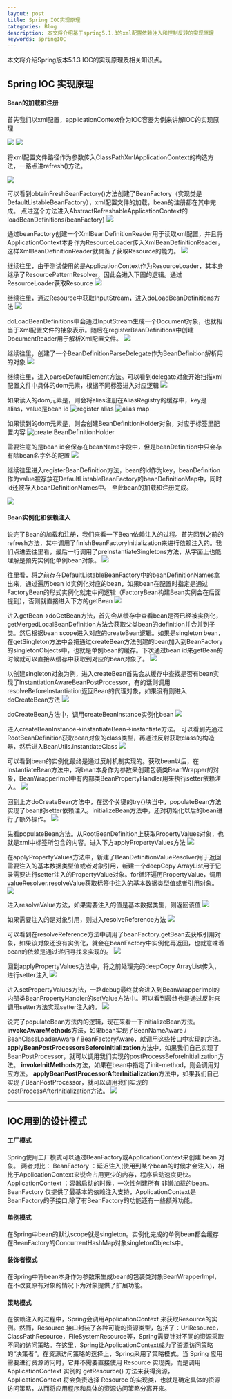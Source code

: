 ```yaml
---
layout: post
title: Spring IOC实现原理
categories: Blog
description: 本文将介绍基于spring5.1.3的xml配置依赖注入和控制反转的实现原理
keywords: springIOC
---
```


本文将介绍Spring版本5.1.3 IOC的实现原理及相关知识点。

## Spring IOC 实现原理

#### Bean的加载和注册

首先我们以xml配置，applicationContext作为IOC容器为例来讲解IOC的实现原理

![](https://kendingr.github.io/study/images/ioc/ioc1.png)
![](https://kendingr.github.io/study/images/ioc/ioc2.png)

将xml配置文件路径作为参数传入ClassPathXmlApplicationContext的构造方法，一路点进refresh()方法。

![](https://kendingr.github.io/study/images/ioc/ioc3.png)

可以看到obtainFreshBeanFactory()方法创建了BeanFactory（实现类是DefaultListableBeanFactory），xml配置文件的加载，bean的注册都在其中完成。
点进这个方法进入AbstractRefreshableApplicationContext的loadBeanDefinitions(beanFactory)
![](https://kendingr.github.io/study/images/ioc/ioc4.png)

通过beanFactory创建一个XmlBeanDefinitionReader用于读取xml配置，并且将ApplicationContext本身作为ResourceLoader传入XmlBeanDefinitionReader，这样XmlBeanDefinitionReader就具备了获取Resource的能力。
![](https://kendingr.github.io/study/images/ioc/ioc5.png)

继续往里，由于测试使用的是ApplicationContext作为ResourceLoader，其本身继承了ResourcePatternResolver，因此会进入下图的逻辑。通过ResourceLoader获取Resource
![](https://kendingr.github.io/study/images/ioc/ioc6.png)

继续往里，通过Resource中获取InputStream，进入doLoadBeanDefinitions方法
![](https://kendingr.github.io/study/images/ioc/ioc7.png)

doLoadBeanDefinitions中会通过InputStream生成一个Document对象，也就相当于Xml配置文件的抽象表示。随后在registerBeanDefinitions中创建DocumentReader用于解析Xml配置文件。
![](https://kendingr.github.io/study/images/ioc/ioc8.png)

继续往里，创建了一个BeanDefinitionParseDelegate作为BeanDefinition解析用的对象
![](https://kendingr.github.io/study/images/ioc/ioc9.png)

继续往里，进入parseDefaultElement方法。可以看到delegate对象开始扫描xml配置文件中具体的dom元素，根据不同标签进入对应逻辑
![](https://kendingr.github.io/study/images/ioc/ioc10.png)

如果读入的dom元素是<alias>，则会将alias注册在AliasRegistry的缓存中，key是alias，value是bean id
![register alias](https://kendingr.github.io/study/images/ioc/ioc11.png)
![alias map](https://kendingr.github.io/study/images/ioc/ioc12.png)

如果读到的dom元素是<bean>，则会创建BeanDefinitionHolder对象，对应于<bean>标签里配置内容
![create BeanDefinitionHolder](https://kendingr.github.io/study/images/ioc/ioc13.png)

需要注意的是bean id会保存在beanName字段中，但是beanDefinition中只会存有除bean名字外的配置
![](https://kendingr.github.io/study/images/ioc/ioc14.png)

继续往里进入registerBeanDefinition方法，bean的id作为key，beanDefinition作为value被存放在DefaultListableBeanFactory的beanDefinitionMap中，同时id还被存入beanDefinitionNames中。
至此bean的加载和注册完成。

![](https://kendingr.github.io/study/images/ioc/ioc15.png)


#### Bean实例化和依赖注入
说完了Bean的加载和注册，我们来看一下Bean依赖注入的过程。首先回到之前的refresh方法，其中调用了finishBeanFactoryInitialization来进行依赖注入的。我们点进去往里看，最后一行调用了preInstantiateSingletons方法，从字面上也能理解是预先实例化单例bean对象。
![](https://kendingr.github.io/study/images/ioc/ioc16.png)

往里看，将之前存在DefaultListableBeanFactory中的beanDefinitionNames拿出来，通过遍历bean id实例化对应的bean，如果bean在配置时指定是通过FactoryBean的形式实例化就走中间逻辑（FactoryBean构建Bean实例会在后面提到），否则就直接进入下方的getBean
![](https://kendingr.github.io/study/images/ioc/ioc17.png)

进入getBean→doGetBean方法，首先会从缓存中查看bean是否已经被实例化，getMergedLocalBeanDefinition方法会获取父类bean的definition并合并到子类。然后根据bean scope进入对应的createBean逻辑。如果是singleton bean，在getSingleton方法中会把通过createBean方法创建的bean加入到BeanFactory的singletonObjects中，也就是单例bean的缓存。下次通过bean id来getBean的时候就可以直接从缓存中获取到对应的bean对象了。
![](https://kendingr.github.io/study/images/ioc/ioc18.png)

以创建singleton对象为例，进入createBean首先会从缓存中查找是否有bean实现了InstantiationAwareBeanPostProcessor，有的话则调用resolveBeforeInstantiation返回Bean的代理对象，如果没有则进入doCreateBean方法
![](https://kendingr.github.io/study/images/ioc/ioc19.png)

doCreateBean方法中，调用createBeanInstance实例化bean
![](https://kendingr.github.io/study/images/ioc/ioc20.png)

进入createBeanInstance→instantiateBean→instantiate方法。 可以看到先通过RootBeanDefinition获取bean对象的class类型，再通过反射获取class的构造器，然后进入BeanUtils.instantiateClass
![](https://kendingr.github.io/study/images/ioc/ioc21.png)

可以看到bean的实例化最终是通过反射机制实现的。获取bean以后，在instantiateBean方法中，将bean本身作为参数来创建包装类BeanWrapper的对象，BeanWrapperImpl中有内部类BeanPropertyHandler用来执行setter依赖注入。
![](https://kendingr.github.io/study/images/ioc/ioc22.png)

回到上方doCreateBean方法中，在这个关键的try{}块当中，populateBean方法实现了bean的setter依赖注入。initializeBean方法中，还对初始化以后的bean进行了额外操作。
![](https://kendingr.github.io/study/images/ioc/ioc23.png)

先看populateBean方法。从RootBeanDefinition上获取PropertyValues对象，也就是xml中<property>标签所包含的内容。进入下方applyPropertyValues方法
![](https://kendingr.github.io/study/images/ioc/ioc24.png)

在applyPropertyValues方法中，新建了BeanDefinitionValueResolver用于返回需要注入的基本数据类型值或者对象引用，新建一个deepCopy ArrayList用于记录需要进行setter注入的PropertyValue对象。for循环遍历PropertyValue，调用valueResolver.resolveValue获取<property>标签中注入的基本数据类型值或者引用对象。
![](https://kendingr.github.io/study/images/ioc/ioc25.png)

进入resolveValue方法，如果需要注入的值是基本数据类型，则返回该值
![](https://kendingr.github.io/study/images/ioc/ioc26.png)

如果需要注入的是对象引用，则进入resolveReference方法
![](https://kendingr.github.io/study/images/ioc/ioc27.png)

可以看到在resolveReference方法中调用了beanFactory.getBean去获取引用对象，如果该对象还没有实例化，就会在beanFactory中实例化再返回，也就意味着bean的依赖是通过递归寻找来实现的。
![](https://kendingr.github.io/study/images/ioc/ioc28.png)

回到applyPropertyValues方法中，将之前处理完的deepCopy ArrayList传入，进行setter注入
![](https://kendingr.github.io/study/images/ioc/ioc29.png)

进入setPropertyValues方法，一路debug最终就会进入到BeanWrapperImpl的内部类BeanPropertyHandler的setValue方法中。可以看到最终也是通过反射来调用setter方法实现setter注入的。
![](https://kendingr.github.io/study/images/ioc/ioc31.png)

说完了populateBean方法内的逻辑，现在来看一下initializeBean方法。
**invokeAwareMethods**方法，如果bean实现了BeanNameAware / BeanClassLoaderAware / BeanFactoryAware，就调用这些接口中实现的方法。
**applyBeanPostProcessorsBeforeInitialization**方法中，如果我们自己实现了BeanPostProcessor，就可以调用我们实现的postProcessBeforeInitialization方法。
**invokeInitMethods**方法，如果在bean中指定了init-method，则会调用对应方法。
**applyBeanPostProcessorAfterInitialization**方法中，如果我们自己实现了BeanPostProcessor，就可以调用我们实现的postProcessAfterInitialization方法。
![](https://kendingr.github.io/study/images/ioc/ioc32.png)

---
## IOC用到的设计模式

#### 工厂模式
Spring使用工厂模式可以通过BeanFactory或ApplicationContext来创建 bean 对象。
两者对比：
BeanFactory ：延迟注入(使用到某个bean的时候才会注入)，相比于ApplicationContext来说会占用更少的内存，程序启动速度更快。
ApplicationContext ：容器启动的时候，一次性创建所有 非懒加载的bean。BeanFactory 仅提供了最基本的依赖注入支持，ApplicationContext是BeanFactory的子接口,除了有BeanFactory的功能还有一些额外功能。

#### 单例模式
在Spring中bean的默认scope就是singleton。实例化完成的单例bean都会缓存在BeanFactory的ConcurrentHashMap对象singletonObjects中。

#### 装饰者模式
在Spring中将bean本身作为参数来生成bean的包装类对象BeanWrapperImpl，在不改变原有对象的情况下为对象提供了扩展功能。

#### 策略模式
在依赖注入的过程中，Spring会调用ApplicationContext 来获取Resource的实例。然而，Resource 接口封装了各种可能的资源类型，包括了：UrlResource，ClassPathResource，FileSystemResource等，Spring需要针对不同的资源采取不同的访问策略。在这里，Spring让ApplicationContext成为了资源访问策略的“决策者”。在资源访问策略的选择上，Spring采用了策略模式。当 Spring 应用需要进行资源访问时，它并不需要直接使用 Resource 实现类，而是调用 ApplicationContext 实例的 getResource() 方法来获得资源，ApplicationContext 将会负责选择 Resource 的实现类，也就是确定具体的资源访问策略，从而将应用程序和具体的资源访问策略分离开来。

